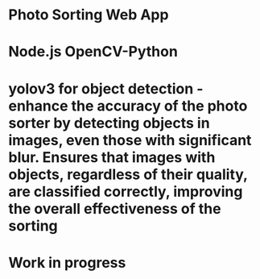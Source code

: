 # Photo Sorting Web App
# Node.js OpenCV-Python
# yolov3 for object detection - enhance the accuracy of the photo sorter by detecting objects in images, even those with significant blur. Ensures that images with objects, regardless of their quality, are classified correctly, improving the overall effectiveness of the sorting

# Work in progress